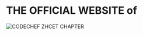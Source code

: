 # THE OFFICIAL WEBSITE of
![CODECHEF ZHCET CHAPTER](https://user-images.githubusercontent.com/96831851/151701498-7c0417ee-3c3f-49a1-8b60-e61c3fbe1bcd.png)

